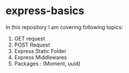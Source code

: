 ﻿# express-basics
 
 In this repository I am covering following topics:
 1. GET request
 2. POST Request
 3. Express Static Folder
 4. Express Middlewares
 5. Packages : (Moment, uuid)
